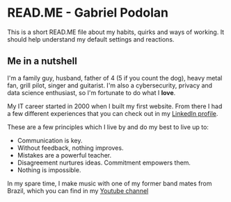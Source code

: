 # READ.ME - Gabriel Podolan
This is a short READ.ME file about my habits, quirks and ways of working. It should help understand my default settings and reactions.

## Me in a nutshell
I'm a family guy, husband, father of 4 (5 if you count the dog), heavy metal fan, grill pilot, singer and guitarist. I'm also a cybersecurity, privacy and data science enthusiast, so I'm fortunate to do what I **love**.

My IT career started in 2000 when I built my first website. From there I had a few different experiences that you can check out in my [LinkedIn profile](https://www.linkedin.com/in/gpodolan).

These are a few principles which I live by and do my best to live up to:
* Communication is key.
* Without feedback, nothing improves.
* Mistakes are a powerful teacher.
* Disagreement nurtures ideas. Commitment empowers them.
* Nothing is impossible.

In my spare time, I make music with one of my former band mates from Brazil, which you can find in my [Youtube channel](https://www.youtube.com/channel/UCvHx_nxEo79Fn2sGLPsEBlA)
